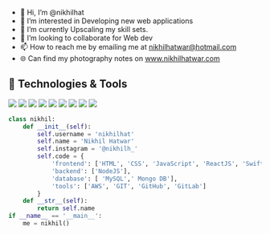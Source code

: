 - 👋 Hi, I’m @nikhilhat
- 👀 I’m interested in Developing new web applications
- 🌱 I’m currently Upscaling my skill sets.
- 💞️ I’m looking to collaborate for Web dev
- 📫 How to reach me by emailing me at nikhilhatwar@hotmail.com
- 🌐 Can find my photography notes on www.nikhilhatwar.com 

<!---
nikhilhat/nikhilhat is a ✨ special ✨ repository because its `README.md` (this file) appears on your GitHub profile.
You can click the Preview link to take a look at your changes.
--->



## 🔧 Technologies & Tools
![](https://img.shields.io/badge/OS-Linux-informational?style=flat&logo=linux&logoColor=white&color=2bbc8a)
![](https://img.shields.io/badge/Code-JavaScript-informational?style=flat&logo=javascript&logoColor=white&color=2bbc8a)
![](https://img.shields.io/badge/Code-React-informational?style=flat&logo=flutter&logoColor=white&color=2bbc8a)
![](https://img.shields.io/badge/Shell-Bash-informational?style=flat&logo=gnu-bash&logoColor=white&color=2bbc8a)
![](https://img.shields.io/badge/Tools-MongoDB-informational?style=flat&logo=MongoDB&logoColor=white&color=2bbc8a)
![](https://img.shields.io/badge/Tools-GitHub-informational?style=flat&logo=github&logoColor=white&color=2bbc8a)
![](https://img.shields.io/badge/Tools-Azure-informational?style=flat&logo=AWS&logoColor=white&color=2bbc8a)
![](https://img.shields.io/badge/logo-javascript-blue?logo=javascript)
![](https://img.shields.io/npm/v/npm.svg?logo=npm)



```python
class nikhil:
    def __init__(self):
        self.username = 'nikhilhat'
        self.name = 'Nikhil Hatwar'
        self.instagram = '@nikhilh_'
        self.code = {
            'frontend': ['HTML', 'CSS', 'JavaScript', 'ReactJS', 'Swift', 'Angular', 'Bootstrap'],
            'backend': ['NodeJS'],
            'database': [ 'MySQL',' Mongo DB'],
            'tools': ['AWS', 'GIT', 'GitHub', 'GitLab']
        }
    def __str__(self):
        return self.name
if __name__ == '__main__':
    me = nikhil()
```
